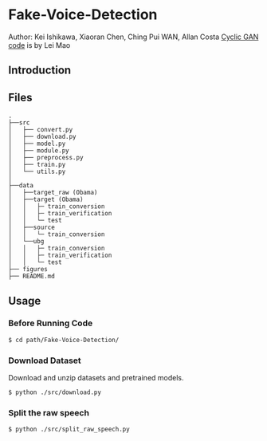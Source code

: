 # Fake-Voice-Detection

Author: Kei Ishikawa, Xiaoran Chen, Ching Pui WAN, Allan Costa
[Cyclic GAN code](https://github.com/leimao/Voice_Converter_CycleGAN) is by Lei Mao

## Introduction


## Files

```
.
├──src
│   ├── convert.py
│   ├── download.py
│   ├── model.py
│   ├── module.py
│   ├── preprocess.py
│   ├── train.py
│   └── utils.py
│
├──data
│   ├──target_raw (Obama)
│   ├──target (Obama)
│   │   ├─ train_conversion
│   │   ├─ train_verification
│   │   └─ test
│   ├──source
│   │   └─ train_conversion
│   └──ubg
│   │   ├─ train_conversion
│   │   ├─ train_verification
│   │   └─ test
├── figures
├── README.md
```


## Usage

### Before Running Code
```bash
$ cd path/Fake-Voice-Detection/
```

### Download Dataset
Download and unzip datasets and pretrained models.

```bash
$ python ./src/download.py
```

### Split the raw speech
```bash
$ python ./src/split_raw_speech.py
```